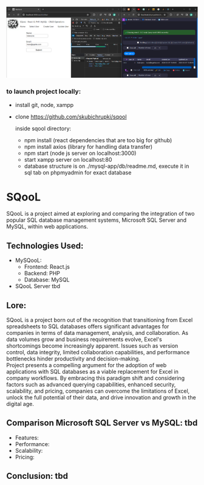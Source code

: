 ![alt text](./mysql-app/public/image.png)

### to launch project locally:

- install git, node, xampp
- clone https://github.com/skubichrupki/sqool
  
  inside sqool directory:

  - npm install (react dependencies that are too big for github)
  - npm install axios (library for handling data transfer)
  - npm start (node js server on localhost:3000)
  - start xampp server on localhost:80
  - database structure is on ./mysql-app/db/readme.md, execute it in sql tab on phpmyadmin for exact database

# SQooL
SQooL is a project aimed at exploring and comparing the integration of two popular SQL database management systems, Microsoft SQL Server and MySQL, within web applications. 

## Technologies Used:

- MySQooL:
  - Frontend: React.js
  - Backend: PHP
  - Database: MySQL
- SQooL Server tbd


## Lore:
SQooL is a project born out of the recognition that transitioning from Excel spreadsheets to SQL databases offers significant advantages for companies in terms of data management, analysis, and collaboration. As data volumes grow and business requirements evolve, Excel's shortcomings become increasingly apparent. Issues such as version control, data integrity, limited collaboration capabilities, and performance bottlenecks hinder productivity and decision-making. 
<br>
Project presents a compelling argument for the adoption of web applications with SQL databases as a viable replacement for Excel in company workflows. By embracing this paradigm shift and considering factors such as advanced querying capabilities, enhanced security, scalability, and pricing, companies can overcome the limitations of Excel, unlock the full potential of their data, and drive innovation and growth in the digital age.

## Comparison Microsoft SQL Server vs MySQL: tbd

- Features:
- Performance:
- Scalability:
- Pricing:

## Conclusion: tbd


